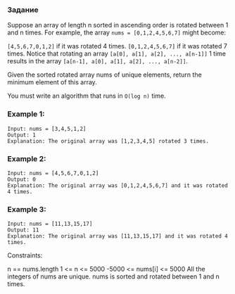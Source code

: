 ### Задание
Suppose an array of length n sorted in ascending 
order is rotated between 1 and n times. For example, 
the array ```nums = [0,1,2,4,5,6,7]``` might become:

```[4,5,6,7,0,1,2]``` if it was rotated 4 times.
```[0,1,2,4,5,6,7]``` if it was rotated 7 times.
Notice that rotating an array 
```[a[0], a[1], a[2], ..., a[n-1]]``` 1 time results 
in the array ```[a[n-1], a[0], a[1], a[2], ..., a[n-2]]```.

Given the sorted rotated array nums of unique elements, 
return the minimum element of this array.

You must write an algorithm that runs in ```O(log n)``` time.

 

### Example 1:
```
Input: nums = [3,4,5,1,2]
Output: 1
Explanation: The original array was [1,2,3,4,5] rotated 3 times.
```
### Example 2:
```
Input: nums = [4,5,6,7,0,1,2]
Output: 0
Explanation: The original array was [0,1,2,4,5,6,7] and it was rotated 4 times.
```
### Example 3:
```
Input: nums = [11,13,15,17]
Output: 11
Explanation: The original array was [11,13,15,17] and it was rotated 4 times. 
```

Constraints:

n == nums.length
1 <= n <= 5000
-5000 <= nums[i] <= 5000
All the integers of nums are unique.
nums is sorted and rotated between 1 and n times.